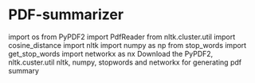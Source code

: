 # PDF-summarizer
import os
from PyPDF2 import PdfReader
from nltk.cluster.util import cosine_distance
import nltk
import numpy as np
from stop_words import get_stop_words
import networkx as nx
Download the PyPDF2, nltk.custer.util nltk, numpy, stopwords and networkx for generating pdf summary
